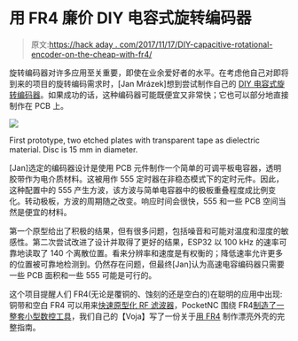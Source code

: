 # 用 FR4 廉价 DIY 电容式旋转编码器

> 原文:[https://hack aday . com/2017/11/17/DIY-capacitive-rotational-encoder-on-the-cheap-with-fr4/](https://hackaday.com/2017/11/17/diy-capacitive-rotational-encoder-on-the-cheap-with-fr4/)

旋转编码器对许多应用至关重要，即使在业余爱好者的水平。在考虑他自己对即将到来的项目的旋转编码需求时，[Jan Mrázek]想到尝试制作自己的 [DIY 电容式旋转编码器](http://blog.honzamrazek.cz/2017/07/rotational-encoders-on-the-cheap-the-capacitive-way/)。如果成功的话，这种编码器可能既便宜又非常快；它也可以部分地直接制作在 PCB 上。

![](../Images/322a044de39e905c79fc2d43c8b75492.png)

First prototype, two etched plates with transparent tape as dielectric material. Disc is 15 mm in diameter.

[Jan]选定的编码器设计是使用 PCB 元件制作一个简单的可调平板电容器，透明胶带作为电介质材料。这被用作 555 定时器在非稳态模式下的定时元件。因此，这种配置中的 555 产生方波，该方波与简单电容器中的极板重叠程度成比例变化。转动极板，方波的周期随之改变。响应时间会很快，555 和一些 PCB 空间当然是便宜的材料。

第一个原型给出了积极的结果，但有很多问题，包括噪音和可能对温度和湿度的敏感性。第二次尝试改进了设计并取得了更好的结果，ESP32 以 100 kHz 的速率可靠地读取了 140 个离散位置。看来分辨率和速度是有权衡的；降低速率允许更多的位置被可靠地检测到。仍然存在问题，但最终[Jan]认为高速电容编码器只需要一些 PCB 面积和一些 555 可能是可行的。

这个项目提醒人们 FR4(无论是覆铜的、蚀刻的还是空白的)在聪明的应用中出现:铜带和空白 FR4 可以用来[快速原型化 RF 滤波器](https://hackaday.com/2017/07/25/rapidly-prototyping-rf-filters/)，PocketNC 围绕 FR4[制造了一整套小型数控工具](https://hackaday.com/2016/06/04/fr4-machine-shield-is-a-cnc-milling-machine-from-fr4-pcb/)，我们自己的【Voja】写了一份关于[用 FR4](https://hackaday.com/2015/06/03/how-to-build-beautiful-enclosures-from-fr4-aka-pcbs/) 制作漂亮外壳的完整指南。